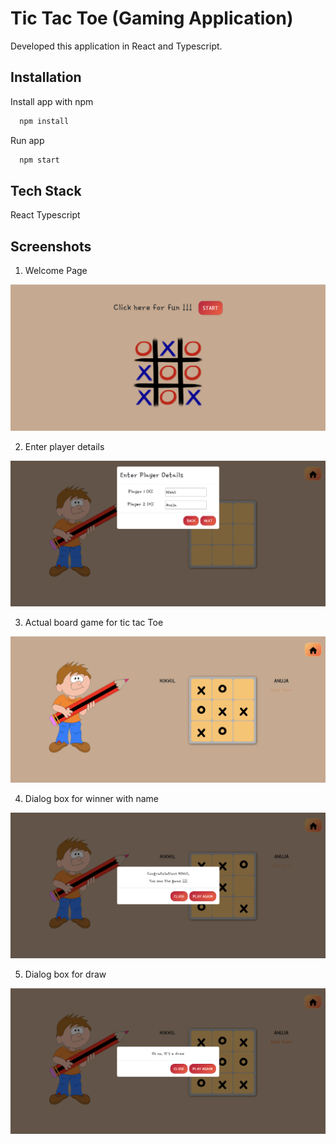 # Tic Tac Toe (Gaming Application)

Developed this application in React and Typescript.

## Installation

Install app with npm

```bash
  npm install
```

Run app

```bash
  npm start
```

## Tech Stack

React
Typescript

## Screenshots

1. Welcome Page

![Welcome Page](https://github.com/nikhilkalamdane/Tic-Tac-Toe/blob/main/src/assets/screenshot-1.png)

2. Enter player details

![Player Details Page](https://github.com/nikhilkalamdane/Tic-Tac-Toe/blob/main/src/assets/screenshot-2.png)

3. Actual board game for tic tac Toe

![Board game Page](https://github.com/nikhilkalamdane/Tic-Tac-Toe/blob/main/src/assets/screenshot-3.png)

4. Dialog box for winner with name

![Dialog box for winner](https://github.com/nikhilkalamdane/Tic-Tac-Toe/blob/main/src/assets/screenshot-4.png)

5. Dialog box for draw

![Dialog box for draw](https://github.com/nikhilkalamdane/Tic-Tac-Toe/blob/main/src/assets/screenshot-5.png)
